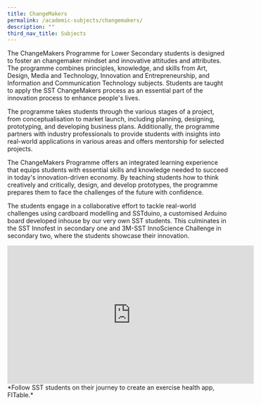 ```yaml
---
title: ChangeMakers
permalink: /academic-subjects/changemakers/
description: ""
third_nav_title: Subjects
---
```

The ChangeMakers Programme for Lower Secondary students is designed to foster an changemaker mindset and innovative attitudes and attributes. The programme combines principles, knowledge, and skills from Art, Design, Media and Technology, Innovation and Entrepreneurship, and Information and Communication Technology subjects. Students are taught to apply the SST ChangeMakers process as an essential part of the innovation process to enhance people's lives.

The programme takes students through the various stages of a project, from conceptualisation to market launch, including planning, designing, prototyping, and developing business plans. Additionally, the programme partners with industry professionals to provide students with insights into real-world applications in various areas and offers mentorship for selected projects.

The ChangeMakers Programme offers an integrated learning experience that equips students with essential skills and knowledge needed to succeed in today's innovation-driven economy. By teaching students how to think creatively and critically, design, and develop prototypes, the programme prepares them to face the challenges of the future with confidence. 

The students engage in a collaborative effort to tackle real-world challenges using cardboard modelling and SSTduino, a customised Arduino board developed inhouse by our very own SST students. This culminates in the SST Innofest in secondary one and 3M-SST InnoScience Challenge in secondary two, where the students showcase their innovation.

<iframe width="560" height="315" src="https://www.youtube.com/embed/UD6j_JCcyu4" title="YouTube video player" frameborder="0" allow="accelerometer; autoplay; clipboard-write; encrypted-media; gyroscope; picture-in-picture; web-share" allowfullscreen></iframe>
*Follow SST students on their journey to create an exercise health app, FITable.*